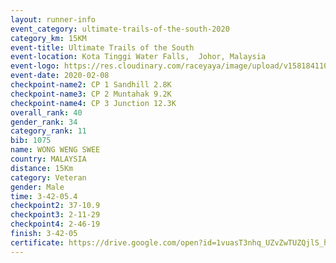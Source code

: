```yaml
--- 
layout: runner-info 
event_category: ultimate-trails-of-the-south-2020 
category_km: 15KM 
event-title: Ultimate Trails of the South 
event-location: Kota Tinggi Water Falls,  Johor, Malaysia 
event-logo: https://res.cloudinary.com/raceyaya/image/upload/v1581841103/logo/2020/ultimate-trails-2020_i93dfj.jpg 
event-date: 2020-02-08 
checkpoint-name2: CP 1 Sandhill 2.8K 
checkpoint-name3: CP 2 Muntahak 9.2K 
checkpoint-name4: CP 3 Junction 12.3K 
overall_rank: 40
gender_rank: 34
category_rank: 11
bib: 1075
name: WONG WENG SWEE
country: MALAYSIA
distance: 15Km
category: Veteran
gender: Male
time: 3-42-05.4
checkpoint2: 37-10.9
checkpoint3: 2-11-29
checkpoint4: 2-46-19
finish: 3-42-05
certificate: https://drive.google.com/open?id=1vuasT3nhq_UZvZwTUZQjlS_hxnXU_NKp
--- 
```

